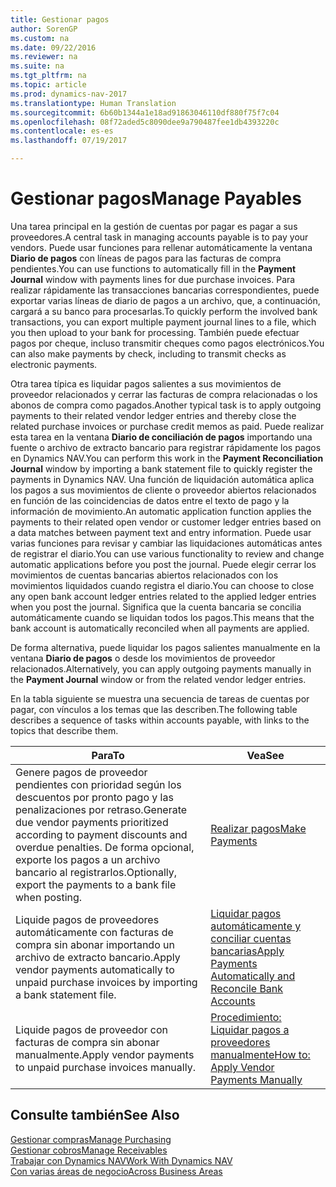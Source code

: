 ```yaml
---
title: Gestionar pagos
author: SorenGP
ms.custom: na
ms.date: 09/22/2016
ms.reviewer: na
ms.suite: na
ms.tgt_pltfrm: na
ms.topic: article
ms.prod: dynamics-nav-2017
ms.translationtype: Human Translation
ms.sourcegitcommit: 6b60b1344a1e18ad91863046110df880f75f7c04
ms.openlocfilehash: 08f72aded5c8090dee9a790487fee1db4393220c
ms.contentlocale: es-es
ms.lasthandoff: 07/19/2017

---
```


# <a name="manage-payables"></a><span data-ttu-id="d0e0f-102">Gestionar pagos</span><span class="sxs-lookup"><span data-stu-id="d0e0f-102">Manage Payables</span></span>
<span data-ttu-id="d0e0f-103">Una tarea principal en la gestión de cuentas por pagar es pagar a sus proveedores.</span><span class="sxs-lookup"><span data-stu-id="d0e0f-103">A central task in managing accounts payable is to pay your vendors.</span></span> <span data-ttu-id="d0e0f-104">Puede usar funciones para rellenar automáticamente la ventana **Diario de pagos** con líneas de pagos para las facturas de compra pendientes.</span><span class="sxs-lookup"><span data-stu-id="d0e0f-104">You can use functions to automatically fill in the **Payment Journal** window with payments lines for due purchase invoices.</span></span> <span data-ttu-id="d0e0f-105">Para realizar rápidamente las transacciones bancarias correspondientes, puede exportar varias líneas de diario de pagos a un archivo, que, a continuación, cargará a su banco para procesarlas.</span><span class="sxs-lookup"><span data-stu-id="d0e0f-105">To quickly perform the involved bank transactions, you can export multiple payment journal lines to a file, which you then upload to your bank for processing.</span></span> <span data-ttu-id="d0e0f-106">También puede efectuar pagos por cheque, incluso transmitir cheques como pagos electrónicos.</span><span class="sxs-lookup"><span data-stu-id="d0e0f-106">You can also make payments by check, including to transmit checks as electronic payments.</span></span>

<span data-ttu-id="d0e0f-107">Otra tarea típica es liquidar pagos salientes a sus movimientos de proveedor relacionados y cerrar las facturas de compra relacionadas o los abonos de compra como pagados.</span><span class="sxs-lookup"><span data-stu-id="d0e0f-107">Another typical task is to apply outgoing payments to their related vendor ledger entries and thereby close the related purchase invoices or purchase credit memos as paid.</span></span> <span data-ttu-id="d0e0f-108">Puede realizar esta tarea en la ventana **Diario de conciliación de pagos** importando una fuente o archivo de extracto bancario para registrar rápidamente los pagos en Dynamics NAV.</span><span class="sxs-lookup"><span data-stu-id="d0e0f-108">You can perform this work in the **Payment Reconciliation Journal** window by importing a bank statement file to quickly register the payments in Dynamics NAV.</span></span> <span data-ttu-id="d0e0f-109">Una función de liquidación automática aplica los pagos a sus movimientos de cliente o proveedor abiertos relacionados en función de las coincidencias de datos entre el texto de pago y la información de movimiento.</span><span class="sxs-lookup"><span data-stu-id="d0e0f-109">An automatic application function applies the payments to their related open vendor or customer ledger entries based on a data matches between payment text and entry information.</span></span> <span data-ttu-id="d0e0f-110">Puede usar varias funciones para revisar y cambiar las liquidaciones automáticas antes de registrar el diario.</span><span class="sxs-lookup"><span data-stu-id="d0e0f-110">You can use various functionality to review and change automatic applications before you post the journal.</span></span> <span data-ttu-id="d0e0f-111">Puede elegir cerrar los movimientos de cuentas bancarias abiertos relacionados con los movimientos liquidados cuando registra el diario.</span><span class="sxs-lookup"><span data-stu-id="d0e0f-111">You can choose to close any open bank account ledger entries related to the applied ledger entries when you post the journal.</span></span> <span data-ttu-id="d0e0f-112">Significa que la cuenta bancaria se concilia automáticamente cuando se liquidan todos los pagos.</span><span class="sxs-lookup"><span data-stu-id="d0e0f-112">This means that the bank account is automatically reconciled when all payments are applied.</span></span>

<span data-ttu-id="d0e0f-113">De forma alternativa, puede liquidar los pagos salientes manualmente en la ventana **Diario de pagos** o desde los movimientos de proveedor relacionados.</span><span class="sxs-lookup"><span data-stu-id="d0e0f-113">Alternatively, you can apply outgoing payments manually in the **Payment Journal** window or from the related vendor ledger entries.</span></span>

<span data-ttu-id="d0e0f-114">En la tabla siguiente se muestra una secuencia de tareas de cuentas por pagar, con vínculos a los temas que las describen.</span><span class="sxs-lookup"><span data-stu-id="d0e0f-114">The following table describes a sequence of tasks within accounts payable, with links to the topics that describe them.</span></span>

|<span data-ttu-id="d0e0f-115">Para</span><span class="sxs-lookup"><span data-stu-id="d0e0f-115">To</span></span> |<span data-ttu-id="d0e0f-116">Vea</span><span class="sxs-lookup"><span data-stu-id="d0e0f-116">See</span></span> |
|---|----|
|<span data-ttu-id="d0e0f-117">Genere pagos de proveedor pendientes con prioridad según los descuentos por pronto pago y las penalizaciones por retraso.</span><span class="sxs-lookup"><span data-stu-id="d0e0f-117">Generate due vendor payments prioritized according to payment discounts and overdue penalties.</span></span> <span data-ttu-id="d0e0f-118">De forma opcional, exporte los pagos a un archivo bancario al registrarlos.</span><span class="sxs-lookup"><span data-stu-id="d0e0f-118">Optionally, export the payments to a bank file when posting.</span></span>|[<span data-ttu-id="d0e0f-119">Realizar pagos</span><span class="sxs-lookup"><span data-stu-id="d0e0f-119">Make Payments</span></span>](payables-make-payments.md)|
|<span data-ttu-id="d0e0f-120">Liquide pagos de proveedores automáticamente con facturas de compra sin abonar importando un archivo de extracto bancario.</span><span class="sxs-lookup"><span data-stu-id="d0e0f-120">Apply vendor payments automatically to unpaid purchase invoices by importing a bank statement file.</span></span>|[<span data-ttu-id="d0e0f-121">Liquidar pagos automáticamente y conciliar cuentas bancarias</span><span class="sxs-lookup"><span data-stu-id="d0e0f-121">Apply Payments Automatically and Reconcile Bank Accounts</span></span>](receivables-apply-payments-auto-reconcile-bank-accounts.md)|
|<span data-ttu-id="d0e0f-122">Liquide pagos de proveedor con facturas de compra sin abonar manualmente.</span><span class="sxs-lookup"><span data-stu-id="d0e0f-122">Apply vendor payments to unpaid purchase invoices manually.</span></span>|[<span data-ttu-id="d0e0f-123">Procedimiento: Liquidar pagos a proveedores manualmente</span><span class="sxs-lookup"><span data-stu-id="d0e0f-123">How to: Apply Vendor Payments Manually</span></span>](payables-how-apply-purchase-transactions-manually.md)|

## <a name="see-also"></a><span data-ttu-id="d0e0f-124">Consulte también</span><span class="sxs-lookup"><span data-stu-id="d0e0f-124">See Also</span></span>
[<span data-ttu-id="d0e0f-125">Gestionar compras</span><span class="sxs-lookup"><span data-stu-id="d0e0f-125">Manage Purchasing</span></span>](purchasing-manage-purchasing.md)  
[<span data-ttu-id="d0e0f-126">Gestionar cobros</span><span class="sxs-lookup"><span data-stu-id="d0e0f-126">Manage Receivables</span></span>](receivables-manage-receivables.md)  
[<span data-ttu-id="d0e0f-127">Trabajar con Dynamics NAV</span><span class="sxs-lookup"><span data-stu-id="d0e0f-127">Work With Dynamics NAV</span></span>](ui-work-product.md)  
[<span data-ttu-id="d0e0f-128">Con varias áreas de negocio</span><span class="sxs-lookup"><span data-stu-id="d0e0f-128">Across Business Areas</span></span>](ui-across-business-areas.md)

